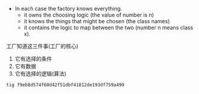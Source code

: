 + In each case the factory knows everything.
    + it owns the choosing logic (the value of number is n)
    + it knows the things that might be chosen (the class names)
    + it contains the logic to map between the two (number n means class x).

工厂知道这三件事(工厂的核心)

1. 它有选择的条件
2. 它有数据
3. 它有选择的逻辑(算法)

```bash
tig f9eb8d574f60d42f51dbf41812de193df759a499
```
